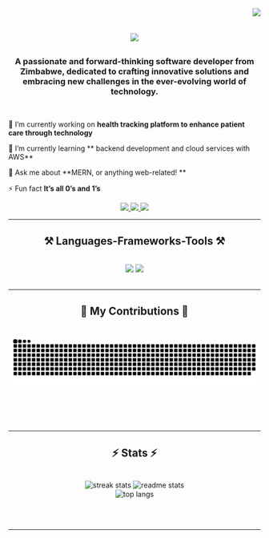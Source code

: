 <img align="right" src="https://visitor-badge.laobi.icu/badge?page_id=datlearner.datlearner" />

<h1 align="center">
  <img src="https://readme-typing-svg.herokuapp.com/?font=Righteous&size=35&center=true&vCenter=true&width=500&height=70&duration=4000&lines=console.log(%22Hi+There!👋%22)+;+I'm+Kundai+Muchemwa!😊;+A+Front-End+Developer!;+👨‍💻+Web+Designer!;" />

</h1>


<h3 align="center">A passionate and forward-thinking software developer from Zimbabwe, dedicated to crafting innovative solutions and embracing new challenges in the ever-evolving world of technology.</h3>

<br/>

<div>
 
 🔭 I’m currently working on **health tracking platform to enhance patient care through technology**
 
 🌱 I’m currently learning ** backend development and cloud services with AWS**

💬 Ask me about **MERN, or anything web-related! **

⚡ Fun fact **It’s all 0’s and 1’s**

 </div>
 
<div align="center"> 
  <a href="mailto:kundaimuchemwa456@gmail.com">
    <img src="https://img.shields.io/badge/Gmail-333333?style=for-the-badge&logo=gmail&logoColor=red" />
  </a>
  <a href="https://www.linkedin.com/in/kundai-muchemwa-69a78a229/" target="_blank">
    <img src="https://img.shields.io/badge/LinkedIn-0077B5?style=for-the-badge&logo=linkedin&logoColor=white" target="_blank" />
  </a>
  <a href="https://github.com/datlearner/datlearner" target="_blank">
     <img src="https://img.shields.io/badge/Portfolio-FF5722?style=for-the-badge&logo=todoist&logoColor=white" target="_blank" /> <!-- sqlite, safari, google-chrome are other good icon options -->
  </a>
</div>

 <hr/>
 
<h2 align="center">⚒️ Languages-Frameworks-Tools ⚒️</h2>
<br/>
<div align="center">
    <img src="https://skillicons.dev/icons?i=react,html,css,vscode,github,figma,tailwind,git" />
    <img src="https://skillicons.dev/icons?i=nodejs,python,javascript,typescript,express,firebase,mongodb,c,nextjs,mysql,flask" /><br>
</div>

<br/>
<hr/>

<div align="center">
  <h2>🐍 My Contributions 🐍</h2>
  <br>
  <img alt="snake eating my contributions" src="https://raw.githubusercontent.com/Platane/snk/output/github-contribution-grid-snake.svg" />

  <br/><br/><br/>
</div>

<hr/>

<h2 align="center">⚡ Stats ⚡</h2>
<br><div align=center>
 <img width=390 src="https://github-readme-streak-stats-salesp07.vercel.app/?user=datlearner&count_private=true&theme=react&border_radius=10" alt="streak stats"/>
<img width=390 src="https://github-readme-stats-salesp07.vercel.app/api?username=datlearner&count_private=true&show_icons=true&theme=react&rank_icon=github&border_radius=10" alt="readme stats" />
<br/>
<img width=325 align="center" src="https://github-readme-stats-salesp07.vercel.app/api/top-langs/?username=datlearner&hide=HTML&langs_count=8&layout=compact&theme=react&border_radius=10&size_weight=0.5&count_weight=0.5&exclude_repo=github-readme-stats" alt="top langs" />

</div>



<br/><br/>

<hr/>

<br/>

